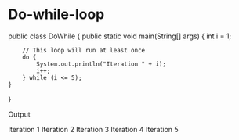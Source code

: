 # Do-while-loop
public class DoWhile {
    public static void main(String[] args) {
        int i = 1;

        // This loop will run at least once
        do {
            System.out.println("Iteration " + i);
            i++;
        } while (i <= 5);
    }
}

Output 

Iteration 1
Iteration 2
Iteration 3
Iteration 4
Iteration 5
